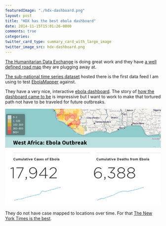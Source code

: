 ```yaml
---
featuredImage: "./hdx-dashboard.png"
layout: post
title: "HDX has the best ebola dashboard"
date: 2014-11-15T15:01:26-0800
comments: true
categories:
twitter_card_type: summary_card_with_large_image
twitter_image_src: hdx-dashboard.png
---
```

<a href="https://data.hdx.rwlabs.org/">The Humanitarian Data Exchange</a> is doing great work and they have <a href="https://data.hdx.rwlabs.org/about">a well defined road map</a> they are plugging away at.

<a href="https://data.hdx.rwlabs.org/dataset/rowca-ebola-cases">The sub-national time series dataset</a> hosted there is the first data feed I am using to test <a href='https://github.com/JohnTigue/EbolaMapper/wiki/'>EbolaMapper</a> against.

They have a very nice, interactive <a href="https://data.hdx.rwlabs.org/ebola">ebola dashboard</a>. The story of <a href="http://docs.hdx.rwlabs.org/a-new-ebola-crisis-page-built-with-open-data/">how the dashboard came to be</a> is impressive but I want to work to make that tortured path not have to be traveled for future outbreaks.

<a href="https://data.hdx.rwlabs.org/ebola"><img class="center" src='hdx-dashboard.png' alt="hdx-dashboard" /></a>

They do not have case mapped to locations over time. For that <a href='/by-time/2014/11/13/nytimes-the-pace-car/'>The New York Times is the best</a>.
